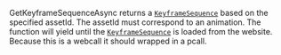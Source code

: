 GetKeyframeSequenceAsync returns a [`KeyframeSequence`](https://create.roblox.com/docs/reference/engine/classes/KeyframeSequence) based on the
specified assetId. The assetId must correspond to an animation. The
function will yield until the [`KeyframeSequence`](https://create.roblox.com/docs/reference/engine/classes/KeyframeSequence) is loaded from the
website. Because this is a webcall it should wrapped in a pcall.